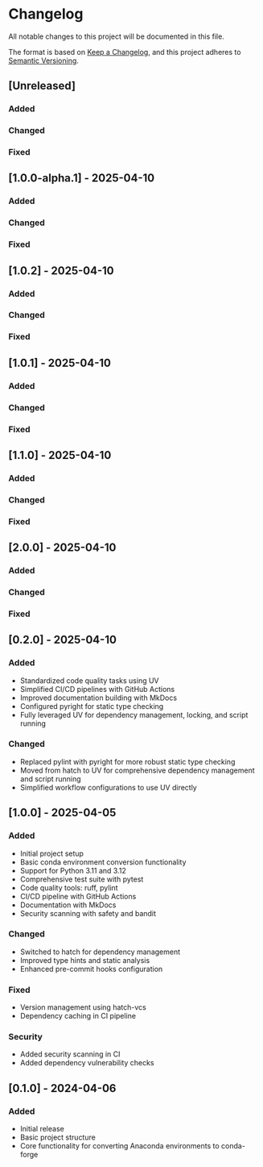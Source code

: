 # Changelog

All notable changes to this project will be documented in this file.

The format is based on [Keep a Changelog](https://keepachangelog.com/en/1.0.0/),
and this project adheres to [Semantic Versioning](https://semver.org/spec/v2.0.0.html).

## [Unreleased]

### Added

### Changed

### Fixed

## [1.0.0-alpha.1] - 2025-04-10

### Added

### Changed

### Fixed

## [1.0.2] - 2025-04-10

### Added

### Changed

### Fixed

## [1.0.1] - 2025-04-10

### Added

### Changed

### Fixed

## [1.1.0] - 2025-04-10

### Added

### Changed

### Fixed

## [2.0.0] - 2025-04-10

### Added

### Changed

### Fixed

## [0.2.0] - 2025-04-10

### Added

- Standardized code quality tasks using UV
- Simplified CI/CD pipelines with GitHub Actions
- Improved documentation building with MkDocs
- Configured pyright for static type checking
- Fully leveraged UV for dependency management, locking, and script running

### Changed

- Replaced pylint with pyright for more robust static type checking
- Moved from hatch to UV for comprehensive dependency management and script running
- Simplified workflow configurations to use UV directly

## [1.0.0] - 2025-04-05

### Added

- Initial project setup
- Basic conda environment conversion functionality
- Support for Python 3.11 and 3.12
- Comprehensive test suite with pytest
- Code quality tools: ruff, pylint
- CI/CD pipeline with GitHub Actions
- Documentation with MkDocs
- Security scanning with safety and bandit

### Changed

- Switched to hatch for dependency management
- Improved type hints and static analysis
- Enhanced pre-commit hooks configuration

### Fixed

- Version management using hatch-vcs
- Dependency caching in CI pipeline

### Security

- Added security scanning in CI
- Added dependency vulnerability checks

## [0.1.0] - 2024-04-06

### Added

- Initial release
- Basic project structure
- Core functionality for converting Anaconda environments to conda-forge
